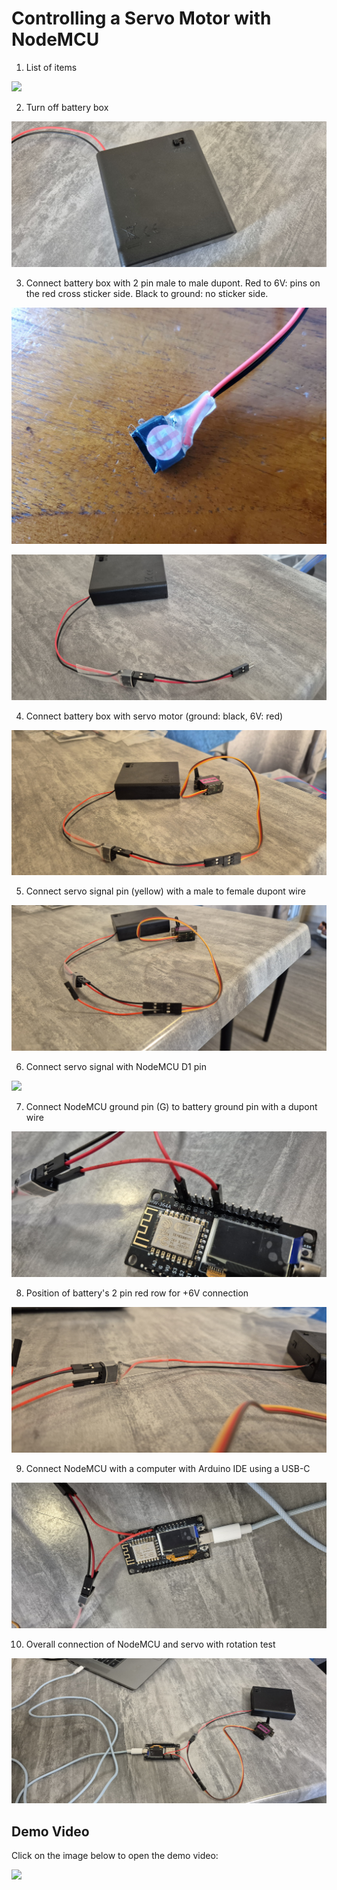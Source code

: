 # Controlling a Servo Motor with NodeMCU

1. List of items

![](https://github.com/aritya-arjunan/wps_hexapod_workshop/blob/main/nodemcu/servo_1_test/3.0_servo_items.jpg)

2. Turn off battery box

![](https://github.com/aritya-arjunan/wps_hexapod_workshop/blob/main/nodemcu/servo_1_test/3.1_battery_off.jpg)
 
3. Connect battery box with 2 pin male to male dupont. Red to 6V: pins on the red cross sticker side. Black to ground: no sticker side.

![](https://github.com/aritya-arjunan/wps_hexapod_workshop/blob/main/nodemcu/servo_1_test/3.2a_battery_connect.jpg)

![](https://github.com/aritya-arjunan/wps_hexapod_workshop/blob/main/nodemcu/servo_1_test/3.2b_battery_connect.jpg)

4. Connect battery box with servo motor (ground: black, 6V: red)

![](https://github.com/aritya-arjunan/wps_hexapod_workshop/blob/main/nodemcu/servo_1_test/3.3_battery_servo_connect.jpg)

5. Connect servo signal pin (yellow) with a male to female dupont wire 

![](https://github.com/aritya-arjunan/wps_hexapod_workshop/blob/main/nodemcu/servo_1_test/3.4_servo_signal_connect.jpg)

6. Connect servo signal with NodeMCU D1 pin

![](https://github.com/aritya-arjunan/wps_hexapod_workshop/blob/main/nodemcu/servo_1_test/3.5_servo_signal_D2_connect.jpg)

7. Connect NodeMCU ground pin (G) to battery ground pin with a dupont wire

![](https://github.com/aritya-arjunan/wps_hexapod_workshop/blob/main/nodemcu/servo_1_test/3.6_nodemcu_gnd_battery_connect.jpg)

8. Position of battery's 2 pin red row for +6V connection

![](https://github.com/aritya-arjunan/wps_hexapod_workshop/blob/main/nodemcu/servo_1_test/3.7_nodemcu_gnd_battery_connect.jpg)

9. Connect NodeMCU with a computer with Arduino IDE using a USB-C

![](https://github.com/aritya-arjunan/wps_hexapod_workshop/blob/main/nodemcu/servo_1_test/3.8_all_connected.jpg)

10. Overall connection of NodeMCU and servo with rotation test 

![](https://github.com/aritya-arjunan/wps_hexapod_workshop/blob/main/nodemcu/servo_1_test/3.9_servo_tested.jpg)

## Demo Video

Click on the image below to open the demo video:

[![](http://i.ytimg.com/vi/4WKHFu7ayuE/hqdefault.jpg)](https://www.youtube.com/watch?v=4WKHFu7ayuE)
